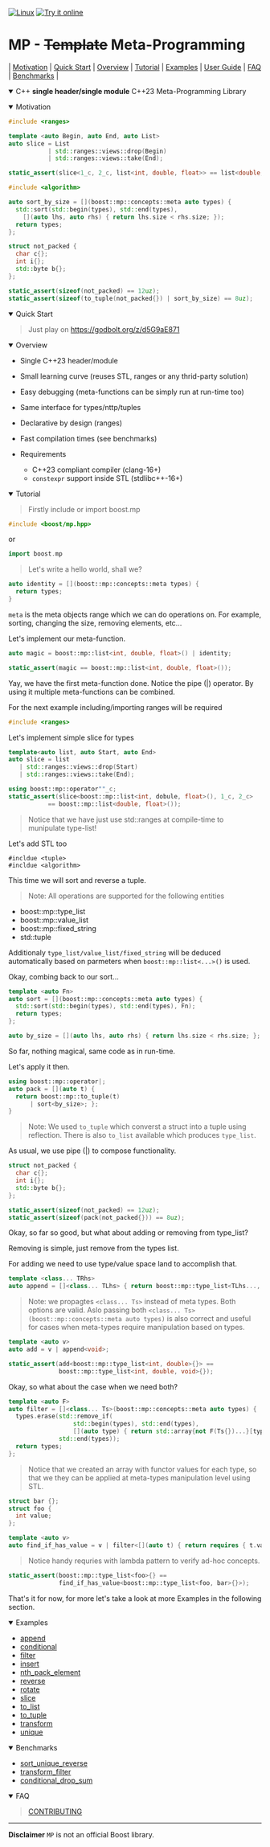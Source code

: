 <a href="https://github.com/boost-ext/mp/actions/workflows/linux.yml" target="_blank">![Linux](https://github.com/boost-ext/mp/actions/workflows/linux.yml/badge.svg)</a>
<a href="https://godbolt.org/z/d5G9aE871">![Try it online](https://img.shields.io/badge/try%20it-online-blue.svg)</a>

# MP - ~~Template~~ Meta-Programming

| [Motivation](#motivation) | [Quick Start](#quick-start) | [Overview](#overview) | [Tutorial](#tutorial) | [Examples](#examples) | [User Guide](#user-guide) | [FAQ](#faq) | [Benchmarks](#benchmarks) |

<details open><summary>C++ <b>single header/single module</b> C++23 Meta-Programming Library</summary>
<p>

<a name="motivation"></a>
<details open><summary>Motivation</summary>

<p>

```cpp
#include <ranges>

template <auto Begin, auto End, auto List>
auto slice = List
           | std::ranges::views::drop(Begin)
           | std::ranges::views::take(End);

static_assert(slice<1_c, 2_c, list<int, double, float>> == list<double, float>);
```

</p>

<p>

```cpp
#include <algorithm>

auto sort_by_size = [](boost::mp::concepts::meta auto types) {
  std::sort(std::begin(types), std::end(types),
    [](auto lhs, auto rhs) { return lhs.size < rhs.size; });
  return types;
};

struct not_packed {
  char c{};
  int i{};
  std::byte b{};
};

static_assert(sizeof(not_packed) == 12uz);
static_assert(sizeof(to_tuple(not_packed{}) | sort_by_size) == 8uz);
```

</p>

</details>

<a name="quick-start"></a>
<details open><summary>Quick Start</summary>
<p>

> Just play on https://godbolt.org/z/d5G9aE871

</p>
</details>

<a name="overview"></a>
<details open><summary>Overview</summary>
<p>

- Single C++23 header/module
- Small learning curve (reuses STL, ranges or any thrid-party solution)
- Easy debugging (meta-functions can be simply run at run-time too)
- Same interface for types/nttp/tuples
- Declarative by design (ranges)
- Fast compilation times (see benchmarks)

- Requirements
  - C++23 compliant compiler (clang-16+)
  - `constexpr` support inside STL (stdlibc++-16+)

</p>
</details>

<a name="tutorial"></a>
<details open><summary>Tutorial</summary>
<p>

> Firstly include or import boost.mp

```cpp
#include <boost/mp.hpp>
```
or
```cpp
import boost.mp
```

> Let's write a hello world, shall we?

```cpp
auto identity = [](boost::mp::concepts::meta types) {
  return types;
}
```

`meta` is the meta objects range which we can do operations on.
For example, sorting, changing the size, removing elements, etc...


Let's implement our meta-function.

```cpp
auto magic = boost::mp::list<int, double, float>() | identity;
```

```cpp
static_assert(magic == boost::mp::list<int, double, float>());
```

Yay, we have the first meta-function done. Notice the pipe (|)
operator. By using it multiple meta-functions can be combined.

For the next example including/importing ranges will be required

```cpp
#include <ranges>
```

Let's implement simple slice for types

```cpp
template<auto list, auto Start, auto End>
auto slice = list
   | std::ranges::views::drop(Start)
   | std::ranges::views::take(End);
```

```cpp
using boost::mp::operator""_c;
static_assert(slice<boost::mp::list<int, dobule, float>(), 1_c, 2_c>
           == boost::mp::list<double, float>());
```

> Notice that we have just use std::ranges at compile-time to munipulate type-list!

Let's add STL too

```
#incldue <tuple>
#incldue <algorithm>
```

This time we will sort and reverse a tuple.

> Note: All operations are supported for the following entities
  - boost::mp::type_list
  - boost::mp::value_list
  - boost::mp::fixed_string
  - std::tuple

Additionaly `type_list/value_list/fixed_string` will be deduced automatically
based on parmeters when `boost::mp::list<...>()` is used.

Okay, combing back to our sort...

```cpp
template <auto Fn>
auto sort = [](boost::mp::concepts::meta auto types) {
  std::sort(std::begin(types), std::end(types), Fn);
  return types;
};

auto by_size = [](auto lhs, auto rhs) { return lhs.size < rhs.size; };
```

So far, nothing magical, same code as in run-time.

Let's apply it then.

```cpp
using boost::mp::operator|;
auto pack = [](auto t) {
  return boost::mp::to_tuple(t)
      | sort<by_size>; };
}
```

> Note: We used `to_tuple` which converst a struct into a tuple using reflection.
        There is also `to_list` available which produces `type_list`.

As usual, we use pipe (|) to compose functionality.

```cpp
struct not_packed {
  char c{};
  int i{};
  std::byte b{};
};
```

```cpp
static_assert(sizeof(not_packed) == 12uz);
static_assert(sizeof(pack(not_packed{})) == 8uz);
```

Okay, so far so good, but what about adding or removing from type_list?

Removing is simple, just remove from the types list.

For adding we need to use type/value space land to accomplish that.

```cpp
template <class... TRhs>
auto append = []<class... TLhs> { return boost::mp::type_list<TLhs..., TRhs...>{}; };
```

> Note: we propagtes `<class... Ts>` instead of meta types. Both options are valid.
  Aslo passing both `<class... Ts>(boost::mp::concepts::meta auto types)` is also
  correct and useful for cases when meta-types require manipulation based on types.

```cpp
template <auto v>
auto add = v | append<void>;
```

```cpp
static_assert(add<boost::mp::type_list<int, double>{}> ==
              boost::mp::type_list<int, double, void>{});
```

Okay, so what about the case when we need both?

```cpp
template <auto F>
auto filter = []<class... Ts>(boost::mp::concepts::meta auto types) {
  types.erase(std::remove_if(
                  std::begin(types), std::end(types),
                  [](auto type) { return std::array{not F(Ts{})...}[type]; }),
              std::end(types));
  return types;
};
```

> Notice that we created an array with functor values for each type, so that we
  they can be applied at meta-types manipulation level using STL.

```cpp
struct bar {};
struct foo {
  int value;
};
```

```cpp
template <auto v>
auto find_if_has_value = v | filter<[](auto t) { return requires { t.value; }; }>;
```

> Notice handy requries with lambda pattern to verify ad-hoc concepts.

```cpp
static_assert(boost::mp::type_list<foo>{} ==
              find_if_has_value<boost::mp::type_list<foo, bar>{}>);
```

That's it for now, for more let's take a look at more Examples in the following section.
</p>
</details>

<p>
</p>
</details>

<a name="examples"></a>
<details open><summary>Examples</summary>
<p>

- <a href="example/append.cpp">append</a>
- <a href="example/conditional.cpp">conditional</a>
- <a href="example/filter.cpp">filter</a>
- <a href="example/insert.cpp">insert</a>
- <a href="example/nth_pack_element.cpp">nth_pack_element</a>
- <a href="example/reverse.cpp">reverse</a>
- <a href="example/rotate.cpp">rotate</a>
- <a href="example/slice.cpp">slice</a>
- <a href="example/to_list.cpp">to_list</a>
- <a href="example/to_tuple.cpp">to_tuple</a>
- <a href="example/transform.cpp">transform</a>
- <a href="example/unique.cpp">unique</a>

</p>
</details>

<a name="benchmarks"></a>
<details open><summary>Benchmarks</summary>
<p>

- <a href="https://boost-ext.github.io/mp/benchmark/sort_unique_reverse">sort_unique_reverse</a>
- <a href="https://boost-ext.github.io/mp/benchmark/transform_filter">transform_filter</a>
- <a href="https://boost-ext.github.io/mp/benchmark/conditional_drop_sum">conditional_drop_sum</a>

</p>
</details>

<a name="faq"></a>
<details open><summary>FAQ</summary>
<p>

> [CONTRIBUTING](.github/CONTRIBUTING.md)

</p>
</details>

</p>
</details>

---

**Disclaimer** `MP` is not an official Boost library.
